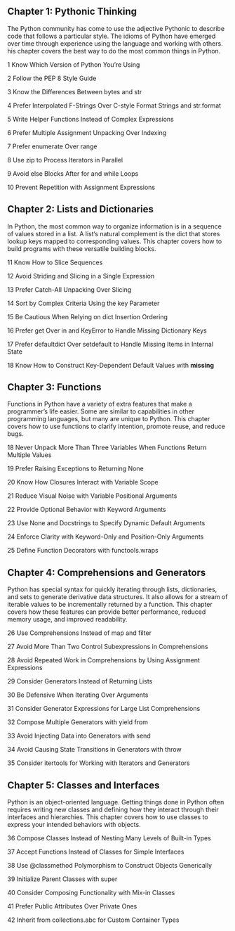 ## Chapter 1: Pythonic Thinking
The Python community has come to use the adjective Pythonic to describe code that follows a particular style. 
The idioms of Python have emerged over time 
through experience using the language and working with others. 
his chapter covers the best way to do the most common things in Python.

  1 Know Which Version of Python You’re Using
  
  2 Follow the PEP 8 Style Guide
  
  3  Know the Differences Between bytes and str
   
   4 Prefer Interpolated F-Strings Over C-style Format Strings and str.format
  
  5 Write Helper Functions Instead of Complex Expressions
   
   6 Prefer Multiple Assignment Unpacking Over Indexing
   
   7 Prefer enumerate Over range
   
   8 Use zip to Process Iterators in Parallel
  
  9 Avoid else Blocks After for and while Loops 
  
   10 Prevent Repetition with Assignment Expressions
## Chapter 2: Lists and Dictionaries
In Python, the most common way to organize information is in a sequence of values stored in a list. A list‘s natural complement is the dict that stores 
lookup keys mapped to corresponding values. 
This chapter covers how to build programs with these versatile building blocks.

   11 Know How to Slice Sequences
   
   12 Avoid Striding and Slicing in a Single Expression
    
   13 Prefer Catch-All Unpacking Over Slicing
    
   14 Sort by Complex Criteria Using the key Parameter
    
   15 Be Cautious When Relying on dict Insertion Ordering
    
   16 Prefer get Over in and KeyError to Handle Missing Dictionary Keys
    
   17 Prefer defaultdict Over setdefault to Handle Missing Items in Internal State
    
   18 Know How to Construct Key-Dependent Default Values with __missing__
## Chapter 3: Functions
Functions in Python have a variety of extra features that make a programmer’s life easier. Some are similar to capabilities 
in other programming languages, but many are unique to Python. 
This chapter covers how to use functions to clarify intention, promote reuse, and reduce bugs.

   18 Never Unpack More Than Three Variables When Functions Return Multiple Values
    
   19 Prefer Raising Exceptions to Returning None
    
   20 Know How Closures Interact with Variable Scope
    
   21 Reduce Visual Noise with Variable Positional Arguments
    
   22 Provide Optional Behavior with Keyword Arguments
    
   23 Use None and Docstrings to Specify Dynamic Default Arguments
    
   24 Enforce Clarity with Keyword-Only and Position-Only Arguments
    
   25 Define Function Decorators with functools.wraps
## Chapter 4: Comprehensions and Generators
Python has special syntax for quickly iterating through lists, dictionaries, and sets to generate derivative data structures. 
It also allows for a stream of iterable values to be incrementally returned by a function. 
This chapter covers how these features can provide better performance, reduced memory usage, and improved readability.

  26 Use Comprehensions Instead of map and filter
  
  27 Avoid More Than Two Control Subexpressions in Comprehensions
  
  28 Avoid Repeated Work in Comprehensions by Using Assignment Expressions
  
  29 Consider Generators Instead of Returning Lists
  
  30 Be Defensive When Iterating Over Arguments
  
  31 Consider Generator Expressions for Large List Comprehensions
  
  32 Compose Multiple Generators with yield from
  
  33 Avoid Injecting Data into Generators with send
  
  34 Avoid Causing State Transitions in Generators with throw
  
  35 Consider itertools for Working with Iterators and Generators
## Chapter 5: Classes and Interfaces
Python is an object-oriented language. Getting things done in Python often requires writing new classes and 
defining how they interact through their interfaces and hierarchies. 
This chapter covers how to use classes to express your intended behaviors with objects.

  36 Compose Classes Instead of Nesting Many Levels of Built-in Types
  
  37 Accept Functions Instead of Classes for Simple Interfaces
    
  38 Use @classmethod Polymorphism to Construct Objects Generically
    
  39 Initialize Parent Classes with super
    
  40 Consider Composing Functionality with Mix-in Classes
    
  41 Prefer Public Attributes Over Private Ones
    
  42 Inherit from collections.abc for Custom Container Types



